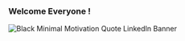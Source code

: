 ### Welcome Everyone !
![Black Minimal Motivation Quote LinkedIn Banner](https://user-images.githubusercontent.com/125736610/228030224-105e571b-3e41-4d09-91ce-8e075a52a98f.png)


<!--
**shawn2233/shawn2233** is a ✨ _special_ ✨ repository because its `README.md` (this file) appears on your GitHub profile.

Here are some ideas to get you started:

- 🔭 I’m currently working on ...
- 🌱 I’m currently learning ...
- 👯 I’m looking to collaborate on ...
- 🤔 I’m looking for help with ...
- 💬 Ask me about ...
- 📫 How to reach me: ...
- 😄 Pronouns: ...
- ⚡ Fun fact: ...
-->
